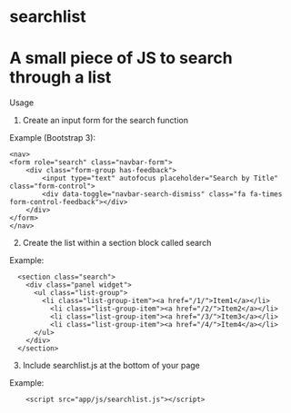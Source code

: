 searchlist
==================================================
A small piece of JS to search through a list
==================================================

Usage

1. Create an input form for the search function

Example (Bootstrap 3):
```
<nav>
<form role="search" class="navbar-form">
    <div class="form-group has-feedback">
        <input type="text" autofocus placeholder="Search by Title" class="form-control">
        <div data-toggle="navbar-search-dismiss" class="fa fa-times form-control-feedback"></div>
    </div>
</form>
</nav>
```
2. Create the list within a section block called search

Example:
```
  <section class="search">
    <div class="panel widget">
      <ul class="list-group">
        <li class="list-group-item"><a href="/1/">Item1</a></li>
          <li class="list-group-item"><a href="/2/">Item2</a></li>
          <li class="list-group-item"><a href="/3/">Item3</a></li>
          <li class="list-group-item"><a href="/4/">Item4</a></li>
      </ul>
    </div>
  </section>
  ```
3. Include searchlist.js at the bottom of your page

Example:
```
	<script src="app/js/searchlist.js"></script>

